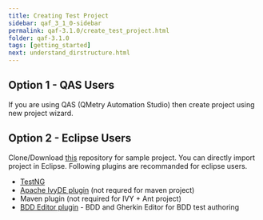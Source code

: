 ```yaml
---
title: Creating Test Project
sidebar: qaf_3_1_0-sidebar
permalink: qaf-3.1.0/create_test_project.html
folder: qaf-3.1.0
tags: [getting_started]
next: understand_dirstructure.html
---
```


## Option 1 - QAS Users

If you are using QAS (QMetry Automation Studio) then create project using new project wizard.

## Option 2 - Eclipse Users

Clone/Download [this]({{site.data.strings.blank_project_zip_url}}) repository for sample project.
You can directly import project in Eclipse. Following plugins are recommanded for eclipse users.

* [TestNG](http://testng.org/doc/eclipse.html)
* [Apache IvyDE plugin](https://ant.apache.org/ivy/ivyde/download.html) (not requred for maven project)
* Maven plugin (not required for IVY + Ant project)
* [BDD Editor plugin](https://qmetry.github.io/qaf/editor/bdd/eclipse/) - BDD and Gherkin Editor for BDD test authoring
